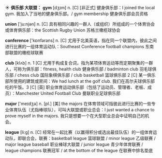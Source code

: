 ☀ <span class="category">**俱乐部 大联盟：**</span>
<span class="vocabulary">**gym**</span> [dӡɪm] 
<span class="definition">n. [C] [非正式] 健身俱乐部：</span>I joined the local gym. 我加入了当地的健身俱乐部。/ gym membership 健身俱乐部会员资格 

<span class="vocabulary">**union**</span> ['ju:njən] 
<span class="definition">n. [C] 具有相同兴趣的一群人（或组织）所组成的一个体育协会或体育俱乐部：</span>the Scottish Rugby Union 苏格兰橄榄球协会

<span class="vocabulary">**conference**</span> ['kɒnfərəns] 
<span class="definition">n. [C] 尤用于北美英语，指在同一个联盟内，彼此之间进行比赛的一组体育运动队：</span>Southeast Conference football champions 东南部联盟的橄榄球联赛

<span class="vocabulary">**club**</span> [klʌb] 
<span class="definition">n. 1 [C] 尤用于构成复合词，指为某项体育运动等而定期聚集的一群人，可称为俱乐部：</span>fitness, health club 健身俱乐部 / badminton club 羽毛球俱乐部 / chess club 国际象棋俱乐部 / club basketball 篮球俱乐部 <span class="definition">2 [C] 某一俱乐部所使用的建筑或房间：</span>We had lunch at the golf club. 我们在高尔夫球俱乐部吃的午饭。<span class="definition">3 [C] [英] 职业体育运动俱乐部（包括了运动员、管理者、老板、成员）：</span>Manchester United Football Club 曼联职业足球俱乐部

<span class="vocabulary">**major**</span> ['meɪdӡə] 
<span class="definition">n. [pl.] [美] the majors 在体育领域可指彼此进行比赛的一些专业体育队伍（尤指棒球队），可叫大联盟或职业总会：</span>I just wanted a chance to prove myself in the majors. 我只是想要一个在大型职业总会中证明自己的机会。

<span class="vocabulary">**league**</span> [li:ɡ] 
<span class="definition">n. [C] 经常在一起比赛（以赢得积分或选出最佳队伍）的一组体育运动队，即联合会，联赛：</span>basketball league 篮球联盟 / minor league 乙级联赛 / major league baseball 职业棒球大联盟 / junior league 青少年体育联赛 / league champions 联赛冠军 / at the bottom of the league 在联赛中排名垫底
